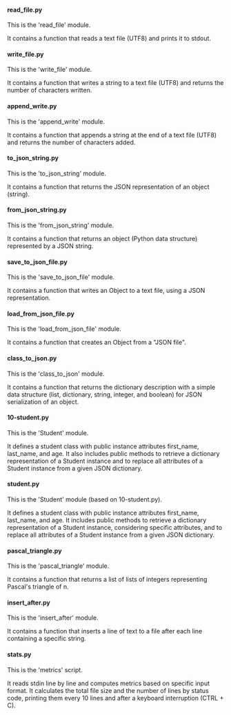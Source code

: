 #### read_file.py
This is the 'read_file' module.

It contains a function that reads a text file (UTF8) and prints it to stdout.

#### write_file.py
This is the 'write_file' module.

It contains a function that writes a string to a text file (UTF8) and returns the number of characters written.

#### append_write.py
This is the 'append_write' module.

It contains a function that appends a string at the end of a text file (UTF8) and returns the number of characters added.

#### to_json_string.py
This is the 'to_json_string' module.

It contains a function that returns the JSON representation of an object (string).

#### from_json_string.py
This is the 'from_json_string' module.

It contains a function that returns an object (Python data structure) represented by a JSON string.

#### save_to_json_file.py
This is the 'save_to_json_file' module.

It contains a function that writes an Object to a text file, using a JSON representation.

#### load_from_json_file.py
This is the 'load_from_json_file' module.

It contains a function that creates an Object from a "JSON file".

#### class_to_json.py
This is the 'class_to_json' module.

It contains a function that returns the dictionary description with a simple data structure (list, dictionary, string, integer, and boolean) for JSON serialization of an object.

#### 10-student.py
This is the 'Student' module.

It defines a student class with public instance attributes first_name, last_name, and age. It also includes public methods to retrieve a dictionary representation of a Student instance and to replace all attributes of a Student instance from a given JSON dictionary.

#### student.py
This is the 'Student' module (based on 10-student.py).

It defines a student class with public instance attributes first_name, last_name, and age. It includes public methods to retrieve a dictionary representation of a Student instance, considering specific attributes, and to replace all attributes of a Student instance from a given JSON dictionary.

#### pascal_triangle.py
This is the 'pascal_triangle' module.

It contains a function that returns a list of lists of integers representing Pascal's triangle of n.

#### insert_after.py
This is the 'insert_after' module.

It contains a function that inserts a line of text to a file after each line containing a specific string.

#### stats.py
This is the 'metrics' script.

It reads stdin line by line and computes metrics based on specific input format. It calculates the total file size and the number of lines by status code, printing them every 10 lines and after a keyboard interruption (CTRL + C).

